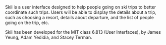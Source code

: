 Skii is a user interface designed to help people going on ski trips to better coordinate such trips. Users will be able to display the details about a trip, such as choosing a resort, details about departure, and the list of people going on the trip, etc.

Skii has been developed for the MIT class 6.813 (User Interfaces), by James Yeung, Adam Yedidia, and Stacey Terman.